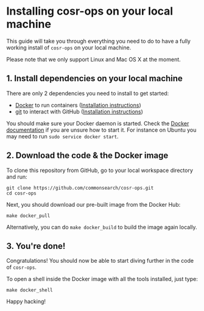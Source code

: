 # Installing cosr-ops on your local machine

This guide will take you through everything you need to do to have a fully working install of `cosr-ops` on your local machine.

Please note that we only support Linux and Mac OS X at the moment.



## 1. Install dependencies on your local machine

There are only 2 dependencies you need to install to get started:

- [Docker](http://docker.com) to run containers ([Installation instructions](https://docs.docker.com/engine/installation/))
- [git](http://git-scm.com) to interact with GitHub ([Installation instructions](https://help.github.com/articles/set-up-git/))

You should make sure your Docker daemon is started. Check the [Docker documentation](https://docs.docker.com/engine/installation/) if you are unsure how to start it. For instance on Ubuntu you may need to run `sudo service docker start`.



## 2. Download the code & the Docker image

To clone this repository from GitHub, go to your local workspace directory and run:

```
git clone https://github.com/commonsearch/cosr-ops.git
cd cosr-ops
```

Next, you should download our pre-built image from the Docker Hub:

```
make docker_pull
```

Alternatively, you can do `make docker_build` to build the image again locally.


## 3. You're done!

Congratulations! You should now be able to start diving further in the code of `cosr-ops`.

To open a shell inside the Docker image with all the tools installed, just type:

```
make docker_shell
```

Happy hacking!